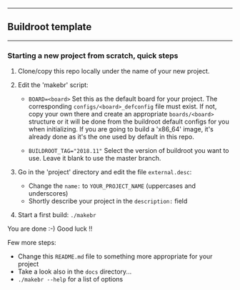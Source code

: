 
---------------------
## Buildroot template
---------------------
### Starting a new project from scratch, quick steps

1. Clone/copy this repo locally under the name of your new project.

2. Edit the 'makebr' script:
   - `BOARD=<board>`
     Set this as the default board for your project.  The corresponding
     `configs/<board>_defconfig` file must exist.  If not, copy your own
     there and create an appropriate `boards/<board>` structure or it will
     be done from the buildroot default configs for you when initializing. 
     If you are going to build a 'x86_64' image, it's already done as it's
     the one used by default in this repo.

   - `BUILDROOT_TAG="2018.11"`
     Select the version of buildroot you want to use. Leave it blank to use
     the master branch.

3. Go in the 'project' directory and edit the file `external.desc`:
   - Change the `name:` to `YOUR_PROJECT_NAME` (uppercases and underscores)
   - Shortly describe your project in the `description:` field

4. Start a first build: `./makebr`

You are done :-)
Good luck !!

Few more steps:

- Change this `README.md` file to something more appropriate for your project
- Take a look also in the `docs` directory...
- `./makebr --help` for a list of options
